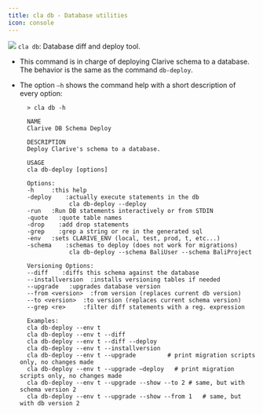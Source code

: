 ```yaml
---
title: cla db - Database utilities
icon: console
---
```


<img src="/static/images/icons/console.png" /> `cla db`: Database diff and deploy tool.

* This command is in charge of deploying Clarive schema to a database. The behavior is the same as the command `db-deploy`.

* The option `–h` shows the command help with a short description of every option: <br />
            
        > cla db -h

        NAME
        Clarive DB Schema Deploy

        DESCRIPTION
        Deploy Clarive's schema to a database.

        USAGE
        cla db-deploy [options]

        Options:
        -h     :this help
        -deploy    :actually execute statements in the db
                    cla db-deploy --deploy
        -run   :Run DB statements interactively or from STDIN
        -quote   :quote table names
        -drop    :add drop statements
        -grep    :grep a string or re in the generated sql
        -env   :sets CLARIVE_ENV (local, test, prod, t, etc...)
        -schema    :schemas to deploy (does not work for migrations)
                    cla db-deploy --schema BaliUser --schema BaliProject

        Versioning Options:
        --diff    :diffs this schema against the database
        --installversion  :installs versioning tables if needed
        --upgrade   :upgrades database version
        --from <version>  :from version (replaces current db version)
        --to <version>  :to version (replaces current schema version)
        --grep <re>     :filter diff statements with a reg. expression

        Examples:
        cla db-deploy --env t
        cla db-deploy --env t --diff
        cla db-deploy --env t --diff --deploy
        cla db-deploy --env t --installversion
        cla db-deploy --env t --upgrade         # print migration scripts only, no changes made
        cla db-deploy --env t --upgrade –deploy   # print migration scripts only, no changes made
        cla db-deploy --env t --upgrade --show --to 2 # same, but with schema version 2
        cla db-deploy --env t --upgrade --show --from 1   # same, but with db version 2







    

